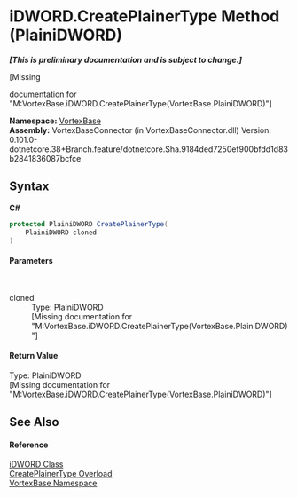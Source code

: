# iDWORD.CreatePlainerType Method (PlainiDWORD)
 _**\[This is preliminary documentation and is subject to change.\]**_

\[Missing <summary> documentation for "M:VortexBase.iDWORD.CreatePlainerType(VortexBase.PlainiDWORD)"\]

**Namespace:**&nbsp;<a href="N_VortexBase.md">VortexBase</a><br />**Assembly:**&nbsp;VortexBaseConnector (in VortexBaseConnector.dll) Version: 0.101.0-dotnetcore.38+Branch.feature/dotnetcore.Sha.9184ded7250ef900bfdd1d83b2841836087bcfce

## Syntax

**C#**<br />
``` C#
protected PlainiDWORD CreatePlainerType(
	PlainiDWORD cloned
)
```


#### Parameters
&nbsp;<dl><dt>cloned</dt><dd>Type: PlainiDWORD<br />\[Missing <param name="cloned"/> documentation for "M:VortexBase.iDWORD.CreatePlainerType(VortexBase.PlainiDWORD)"\]</dd></dl>

#### Return Value
Type: PlainiDWORD<br />\[Missing <returns> documentation for "M:VortexBase.iDWORD.CreatePlainerType(VortexBase.PlainiDWORD)"\]

## See Also


#### Reference
<a href="T_VortexBase_iDWORD.md">iDWORD Class</a><br /><a href="Overload_VortexBase_iDWORD_CreatePlainerType.md">CreatePlainerType Overload</a><br /><a href="N_VortexBase.md">VortexBase Namespace</a><br />
